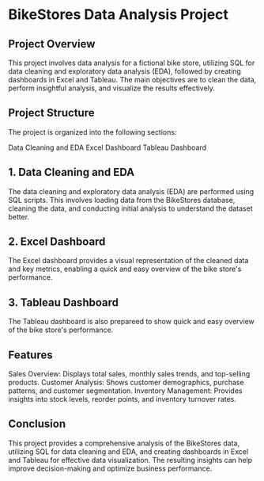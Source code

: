 # BikeStores Data Analysis Project
## Project Overview
This project involves data analysis for a fictional bike store, utilizing SQL for data cleaning and exploratory data analysis (EDA), followed by creating dashboards in Excel and Tableau. The main objectives are to clean the data, perform insightful analysis, and visualize the results effectively.

## Project Structure
The project is organized into the following sections:

Data Cleaning and EDA
Excel Dashboard
Tableau Dashboard
## 1. Data Cleaning and EDA
The data cleaning and exploratory data analysis (EDA) are performed using SQL scripts. This involves loading data from the BikeStores database, cleaning the data, and conducting initial analysis to understand the dataset better.

## 2. Excel Dashboard
The Excel dashboard provides a visual representation of the cleaned data and key metrics, enabling a quick and easy overview of the bike store's performance.

## 3. Tableau Dashboard
The Tableau dashboard is also prepareed to show quick and easy overview of the bike store's performance.

## Features
Sales Overview: Displays total sales, monthly sales trends, and top-selling products.
Customer Analysis: Shows customer demographics, purchase patterns, and customer segmentation.
Inventory Management: Provides insights into stock levels, reorder points, and inventory turnover rates.

## Conclusion
This project provides a comprehensive analysis of the BikeStores data, utilizing SQL for data cleaning and EDA, and creating dashboards in Excel and Tableau for effective data visualization. The resulting insights can help improve decision-making and optimize business performance.
